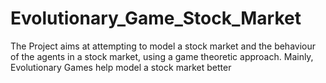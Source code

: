 # Evolutionary_Game_Stock_Market
The Project aims at attempting to model a stock market and the behaviour of the agents in a stock market, using a game theoretic approach. Mainly, Evolutionary Games help model a stock market better
